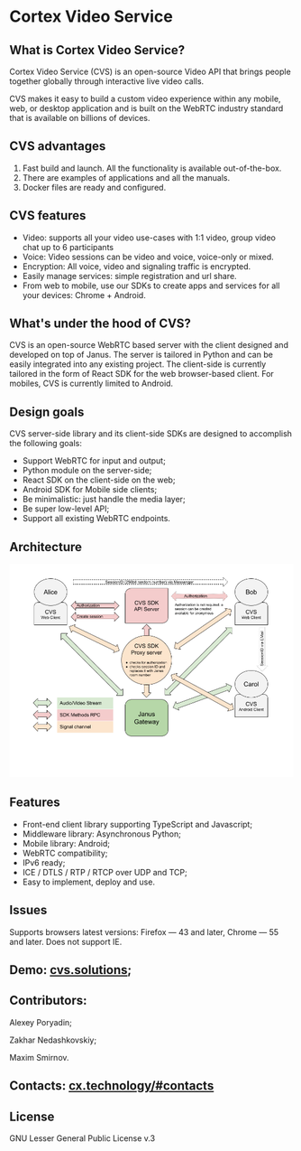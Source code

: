 # Cortex Video Service
## What is Cortex Video Service?
Cortex Video Service (CVS) is an open-source Video API that brings people together globally through interactive live video calls.

CVS makes it easy to build a custom video experience within any mobile, web, or desktop application and is built on the WebRTC industry standard that is available on billions of devices.
## CVS advantages
1. Fast build and launch. All the functionality is available out-of-the-box.
2. There are examples of applications and all the manuals.
3. Docker files are ready and configured.
## CVS features
* Video: supports all your video use-cases with 1:1 video, group video chat up to 6 participants
* Voice: Video sessions can be video and voice, voice-only or mixed.
* Encryption: All voice, video and signaling traffic is encrypted.
* Easily manage services: simple registration and url share.
* From web to mobile, use our SDKs to create apps and services for all your devices: Chrome + Android.
## What's under the hood of CVS?
CVS is an open-source WebRTC based server with the client designed and developed on top of Janus.
The server is tailored in Python and can be easily integrated into any existing project.
The client-side is currently tailored in the form of React SDK for the web browser-based client.
For mobiles, CVS is currently limited to Android.
## Design goals
CVS server-side library and its client-side SDKs are designed to accomplish the following goals:
* Support WebRTC for input and output;
* Python module on the server-side;
* React SDK on the client-side on the web;
* Android SDK for Mobile side clients;
* Be minimalistic: just handle the media layer;
* Be super low-level API;
* Support all existing WebRTC endpoints.
## Architecture
![CVS general diagram](https://github.com/CortexVideoServices/Description/blob/main/CVS%20general%20diagram.png)
## Features
* Front-end client library supporting TypeScript and Javascript;
* Middleware library: Asynchronous Python;
* Mobile library: Android;
* WebRTC compatibility;
* IPv6 ready;
* ICE / DTLS / RTP / RTCP over UDP and TCP;
* Easy to implement, deploy and use.
## Issues
Supports browsers latest versions: Firefox — 43 and later, Chrome — 55 and later.
Does not support IE.
## Demo: [cvs.solutions](https://cvs.solutions/);
## Contributors:
Alexey Poryadin;

Zakhar Nedashkovskiy;

Maxim Smirnov.
## Contacts: [cx.technology/#contacts](https://cx.technology/#contacts)
## License
GNU Lesser General Public License v.3
